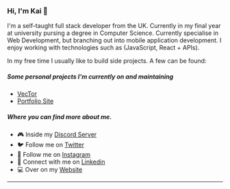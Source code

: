 
### Hi, I'm Kai 👋

I'm a self-taught full stack developer from the UK. Currently in my final year at university pursing a degree in Computer Science. Currently specialise in Web Development, but branching out into mobile application development. I enjoy working with technologies such as (JavaScript, React + APIs). 

In my free time I usually like to build side projects. A few can be found:
 
##### Some personal projects I'm currently on and maintaining
* [VecTor](https://github.com/kaicoleridge/vector) 
* [Portfolio Site](https://coleridge.dev)

##### Where you can find more about me.
* 🎮 Inside my [Discord Server](https://discord.gg/B6ERp7ehDD)
* 🐦 Follow me on [Twitter](https://twitter.com/kaicoleridge)
* 📸 Follow me on [Instagram](https://instagram.com/kaicoleridge)
* 💼 Connect with me on [Linkedin](https://www.linkedin.com/in/kaicoleridge/)
* 💻 Over on my [Website](https://coleridge.dev)

<hr>


